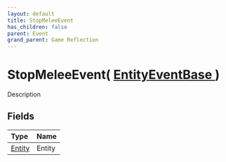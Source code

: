 ```yaml
---
layout: default
title: StopMeleeEvent
has_children: false
parent: Event
grand_parent: Game Reflection
---
```

# StopMeleeEvent( [ EntityEventBase ](/docs/game-reflection/events/entity_event_base) )
Description 

## Fields

| Type | Name |
|:-------------|:--------------|
| [Entity](/docs/game-reflection/classes/entity) | Entity |

